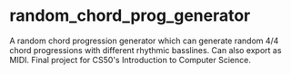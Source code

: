 # random_chord_prog_generator
A random chord progression generator which can generate random 4/4 chord progressions with different rhythmic basslines. Can also export as MIDI. Final project for CS50's Introduction to Computer Science.
